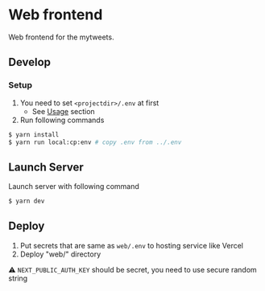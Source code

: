# Web frontend

Web frontend for the mytweets.

## Develop

### Setup

1. You need to set `<projectdir>/.env` at first
    - See [Usage](../README.md#Usage) section
2. Run following commands

```bash
$ yarn install
$ yarn run local:cp:env # copy .env from ../.env
```

## Launch Server

Launch server with following command

```bash
$ yarn dev
```

## Deploy

1. Put secrets that are same as `web/.env` to hosting service like Vercel
2. Deploy "web/" directory

:warning: `NEXT_PUBLIC_AUTH_KEY` should be secret, you need to use secure random string
